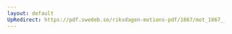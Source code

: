 ```yaml
---
layout: default
UpRedirect: https://pdf.swedeb.se/riksdagen-motions-pdf/1867/mot_1867__ak__00127/mot_1867__ak__00127_001.pdf
---
```


